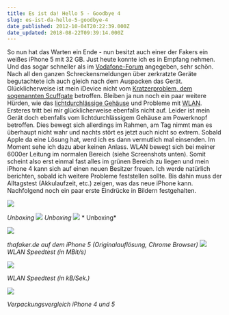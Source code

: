 ```yaml
---
title: Es ist da! Hello 5 - Goodbye 4
slug: es-ist-da-hello-5-goodbye-4
date_published: 2012-10-04T20:22:39.000Z
date_updated: 2018-08-22T09:39:14.000Z
---
```


So nun hat das Warten ein Ende - nun besitzt auch einer der Fakers ein weißes iPhone 5 mit 32 GB. Just heute konnte ich es in Empfang nehmen. Und das sogar schneller als im [Vodafone-Forum](https://forum.vodafone.de/t5/Apple/iPhone-5-aktuelle-Liefersituation/td-p/239250) angegeben, sehr schön. Nach all den ganzen Schreckensmeldungen über zerkratzte Geräte begutachtete ich auch gleich nach dem Auspacken das Gerät. Glücklicherweise ist mein iDevice nicht vom [Kratzerproblem, dem sogenannten Scuffgate](__GHOST_URL__/scuffgate-und-andere-qualitatsprobleme-des-iphone-5/) betroffen. Bleiben ja nun noch ein paar weitere Hürden, wie das [lichtdurchlässige Gehäuse](__GHOST_URL__/scuffgate-und-andere-qualitatsprobleme-des-iphone-5/) und Probleme mit [WLAN](__GHOST_URL__/scuffgate-und-andere-qualitatsprobleme-des-iphone-5/). Ersteres tritt bei mir glücklicherweise ebenfalls nicht auf. Leider ist mein Gerät doch ebenfalls vom lichtdurchlässigem Gehäuse am Powerknopf betroffen. Dies bewegt sich allerdings im Rahmen, am Tag nimmt man es überhaupt nicht wahr und nachts stört es jetzt auch nicht so extrem. Sobald Apple da eine Lösung hat, werd ich es dann vermutlich mal einsenden. Im Moment sehe ich dazu aber keinen Anlass. WLAN bewegt sich bei meiner 6000er Leitung im normalen Bereich (siehe Screenshots unten). Somit scheint also erst einmal fast alles im grünen Bereich zu liegen und mein iPhone 4 kann sich auf einen neuen Besitzer freuen. Ich werde natürlich berichten, sobald ich weitere Probleme feststellen sollte. Bis dahin muss der Alltagstest (Akkulaufzeit, etc.) zeigen, was das neue iPhone kann. Nachfolgend noch ein paar erste Eindrücke in Bildern festgehalten.

[![](//picdump.thafaker.de/2012/10/IMG_4325-1024x764.jpg)](__GHOST_URL__/es-ist-da-hello-5-goodbye-4/img_4325/)

*Unboxing*
[![](//picdump.thafaker.de/2012/10/IMG_4332-1024x764.jpg)](__GHOST_URL__/es-ist-da-hello-5-goodbye-4/img_4332/)
*Unboxing*
[![](//picdump.thafaker.de/2012/10/IMG_4333-1024x764.jpg)](__GHOST_URL__/es-ist-da-hello-5-goodbye-4/img_4333/)
* Unboxing*

[![](//picdump.thafaker.de/2012/10/IMG_4334.png)](__GHOST_URL__/es-ist-da-hello-5-goodbye-4/img_4334/)

*thafaker.de auf dem iPhone 5 (Originalauflösung, Chrome Browser)*
[![](//picdump.thafaker.de/2012/10/IMG_4336-326x580.png)](__GHOST_URL__/es-ist-da-hello-5-goodbye-4/img_4336/)
*WLAN Speedtest (in MBit/s)*

[![](//picdump.thafaker.de/2012/10/IMG_4335-326x580.png)](__GHOST_URL__/es-ist-da-hello-5-goodbye-4/img_4335/)

*WLAN Speedtest (in kB/Sek.)*

[![](//picdump.thafaker.de/2012/10/Foto-04.10.12-22-53-45-580x435.jpg)](__GHOST_URL__/es-ist-da-hello-5-goodbye-4/foto-04-10-12-22-53-45/)

*Verpackungsvergleich iPhone 4 und 5*
